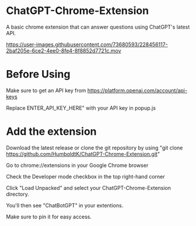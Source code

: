 # ChatGPT-Chrome-Extension
A basic chrome extension that can answer questions using ChatGPT's latest API.


https://user-images.githubusercontent.com/73680593/228456117-2baf205e-6ce2-4ee0-8fe4-8f8852d7721c.mov



# Before Using 
Make sure to get an API key from https://platform.openai.com/account/api-keys

Replace ENTER_API_KEY_HERE" with your API key in popup.js

# Add the extension
Download the latest release or clone the git repository by using "git clone https://github.com/HumboldtK/ChatGPT-Chrome-Extension.git"

Go to chrome://extensions in your Google Chrome browser

Check the Developer mode checkbox in the top right-hand corner

Click "Load Unpacked" and select your ChatGPT-Chrome-Extension directory.

You'll then see "ChatBotGPT" in your extentions.

Make sure to pin it for easy access. 


